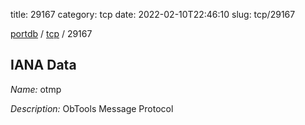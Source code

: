 title: 29167
category: tcp
date: 2022-02-10T22:46:10
slug: tcp/29167

[portdb](/) / [tcp](/category/tcp.html) / 29167


## IANA Data

_Name:_ otmp

_Description:_ ObTools Message Protocol

